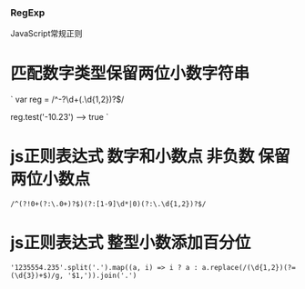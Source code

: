 ### RegExp
JavaScript常规正则

# 匹配数字类型保留两位小数字符串

`
var reg = /^-?\d+(\.\d{1,2})?$/

reg.test('-10.23')
--> true
`

# js正则表达式 数字和小数点 非负数 保留两位小数点
`
  /^(?!0+(?:\.0+)?$)(?:[1-9]\d*|0)(?:\.\d{1,2})?$/
`
# js正则表达式 整型小数添加百分位
`
'1235554.235'.split('.').map((a, i) => i ? a : a.replace(/(\d{1,2})(?=(\d{3})+$)/g, '$1,')).join('.')
`
